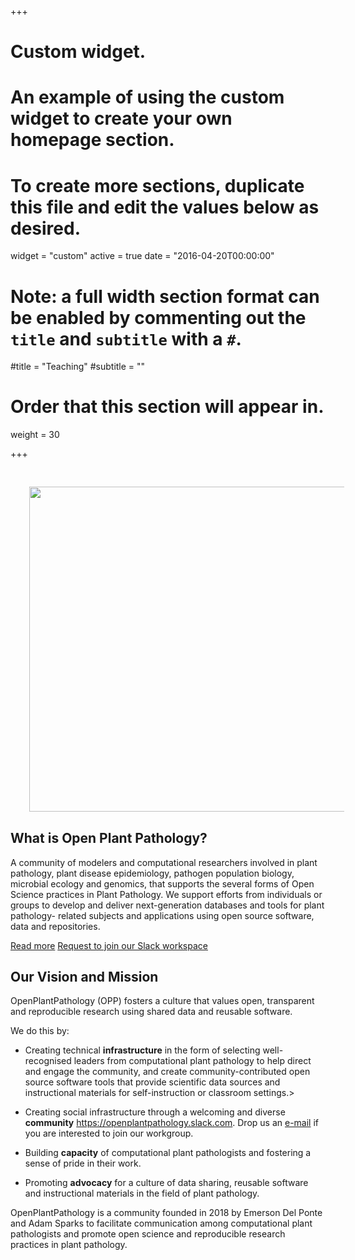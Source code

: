 +++
# Custom widget.
# An example of using the custom widget to create your own homepage section.
# To create more sections, duplicate this file and edit the values below as desired.
widget = "custom"
active = true
date = "2016-04-20T00:00:00"

# Note: a full width section format can be enabled by commenting out the `title` and `subtitle` with a `#`.
#title = "Teaching"
#subtitle = ""

# Order that this section will appear in.
weight = 30

+++

<img src = "/img/headers/opp-about.svg" width=520 align = left
style = "margin: 30px">

<h2> What is Open Plant Pathology?</h2>

<p>A community of modelers and computational researchers involved in plant
pathology, plant disease epidemiology, pathogen population biology, microbial
ecology and genomics, that supports the several forms of Open Science
practices in Plant Pathology. We support efforts from individuals or groups
to develop and deliver next-generation databases and tools for plant pathology-
related subjects and applications using open source software, data and
repositories.</p>

<p><a href="post/2018-01-08-first-post-community-call/" class="btn btn-primary
 btn-outline">Read more</a> <a href="mailto:openplantpathology@gmail.com"
 class="btn btn-primary btn-outline" subject= "Interested to join your Slack
Workgroup">Request to join our Slack workspace</a></p>

<h2>Our Vision and Mission</h2>

<p>OpenPlantPathology (OPP) fosters a culture that values open, transparent and
reproducible research using shared data and reusable software.</p>

<p>We do this by:</p>

<ul>
<li><p>Creating technical <strong>infrastructure</strong> in the form of
selecting well-recognised leaders from computational plant pathology to help
direct and engage the community, and create community-contributed open source
software tools that provide scientific data sources and instructional materials
for self-instruction or classroom settings.></p</li>

<li><p>Creating social infrastructure through a welcoming and diverse
<strong>community</strong> 
<a href = "https://openplantpathology.slack.com" alt = "Open Plant Pathlogy Slack Workgroup" title = "Open Plant Pathology Slack Workgroup">https://openplantpathology.slack.com</a>.
Drop us an <a href = "mailto:openplantpathology@gmail.com" subject= "Interested
to join your Slack Workgroup">e-mail</a> if you are interested to join our
workgroup.</p></li>

<li><p>Building <strong>capacity</strong> of computational plant pathologists and
fostering a sense of pride in their work.</p></li>

<li><p>Promoting <strong>advocacy</strong> for a culture of data sharing, reusable
software and instructional materials in the field of plant pathology.</p></li>
</ul>

<p>OpenPlantPathology is a community founded in 2018 by Emerson Del Ponte and
Adam Sparks to facilitate communication among computational plant pathologists
and promote open science and reproducible research practices in plant
pathology.</p>

